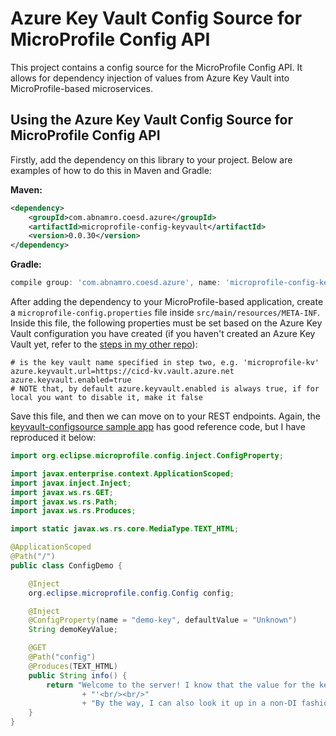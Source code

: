 # Azure Key Vault Config Source for MicroProfile Config API

This project contains a config source for the MicroProfile Config API. It allows for dependency injection of values from Azure Key Vault into MicroProfile-based microservices.

## Using the Azure Key Vault Config Source for MicroProfile Config API

Firstly, add the dependency on this library to your project. Below are examples of how to do this in Maven and Gradle:

**Maven:**

```xml
<dependency>
    <groupId>com.abnamro.coesd.azure</groupId>
    <artifactId>microprofile-config-keyvault</artifactId>
    <version>0.0.30</version>
</dependency>
```

**Gradle:**

```gradle
compile group: 'com.abnamro.coesd.azure', name: 'microprofile-config-keyvault', version: '1.0.0'
```

After adding the dependency to your MicroProfile-based application, create a `microprofile-config.properties` file inside `src/main/resources/META-INF`. Inside this file, the following properties must be set based on the Azure Key Vault configuration you have created (if you haven't created an Azure Key Vault yet, refer to the [steps in my other repo](https://github.com/Azure-Samples/microprofile-configsource-keyvault)):

```properties
# is the key vault name specified in step two, e.g. 'microprofile-kv'
azure.keyvault.url=https://cicd-kv.vault.azure.net
azure.keyvault.enabled=true
# NOTE that, by default azure.keyvault.enabled is always true, if for local you want to disable it, make it false
```

Save this file, and then we can move on to your REST endpoints. Again, the [keyvault-configsource sample app](https://github.com/Azure-Samples/microprofile-configsource-keyvault) has good reference code, but I have reproduced it below:

```java
import org.eclipse.microprofile.config.inject.ConfigProperty;

import javax.enterprise.context.ApplicationScoped;
import javax.inject.Inject;
import javax.ws.rs.GET;
import javax.ws.rs.Path;
import javax.ws.rs.Produces;

import static javax.ws.rs.core.MediaType.TEXT_HTML;

@ApplicationScoped
@Path("/")
public class ConfigDemo {

    @Inject
    org.eclipse.microprofile.config.Config config;

    @Inject
    @ConfigProperty(name = "demo-key", defaultValue = "Unknown")
    String demoKeyValue;

    @GET
    @Path("config")
    @Produces(TEXT_HTML)
    public String info() {
        return "Welcome to the server! I know that the value for the key 'demo-key' is: '" + demoKeyValue
                + "'<br/><br/>"
                + "By the way, I can also look it up in a non-DI fashion: '" + config.getValue("demo-key", String.class) + "'";
    }
}
```

